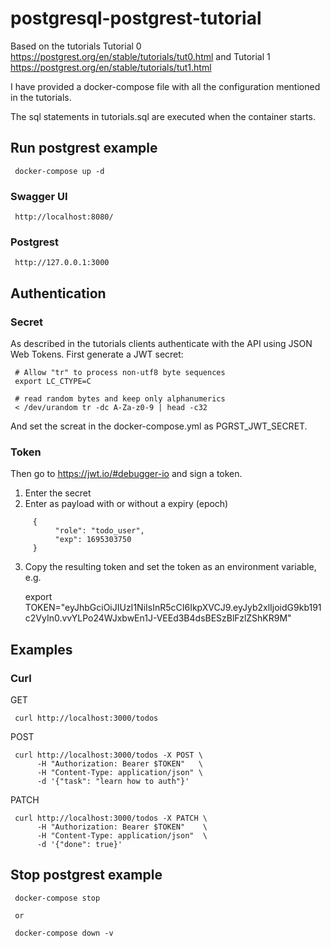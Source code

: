 # postgresql-postgrest-tutorial

Based on the tutorials Tutorial 0 https://postgrest.org/en/stable/tutorials/tut0.html and Tutorial 1 https://postgrest.org/en/stable/tutorials/tut1.html

I have provided a docker-compose file with all the configuration mentioned in the tutorials.

The sql statements in tutorials.sql are executed when the container starts.

## Run postgrest example

     docker-compose up -d

### Swagger UI

     http://localhost:8080/

### Postgrest

     http://127.0.0.1:3000

## Authentication

### Secret
As described in the tutorials clients authenticate with the API using JSON Web Tokens. First generate a JWT secret:

     # Allow "tr" to process non-utf8 byte sequences
     export LC_CTYPE=C

     # read random bytes and keep only alphanumerics
     < /dev/urandom tr -dc A-Za-z0-9 | head -c32

And set the screat in the docker-compose.yml as PGRST_JWT_SECRET.

### Token
Then go to https://jwt.io/#debugger-io and sign a token.

1. Enter the secret
2. Enter as payload with or without a expiry (epoch)
```
     {
          "role": "todo_user",
          "exp": 1695303750
     }
``````
3. Copy the resulting token and set the token as an environment variable, e.g.

     export TOKEN="eyJhbGciOiJIUzI1NiIsInR5cCI6IkpXVCJ9.eyJyb2xlIjoidG9kb191c2VyIn0.vvYLPo24WJxbwEn1J-VEEd3B4dsBESzBlFzlZShKR9M"

## Examples

### Curl

GET

     curl http://localhost:3000/todos

POST

     curl http://localhost:3000/todos -X POST \
          -H "Authorization: Bearer $TOKEN"   \
          -H "Content-Type: application/json" \
          -d '{"task": "learn how to auth"}'

PATCH

     curl http://localhost:3000/todos -X PATCH \
          -H "Authorization: Bearer $TOKEN"    \
          -H "Content-Type: application/json"  \
          -d '{"done": true}'

## Stop postgrest example

     docker-compose stop

     or

     docker-compose down -v
     